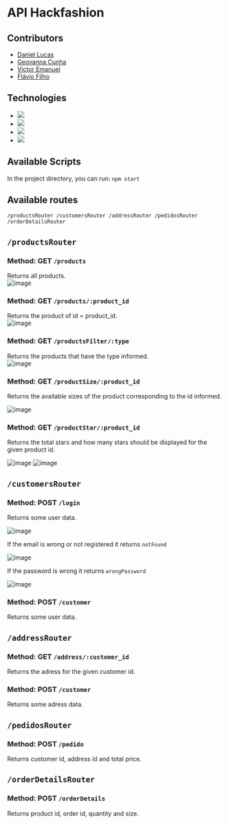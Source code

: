 # API Hackfashion

## Contributors
- <a href="https://github.com/danlucss" target="_blank"> Daniel Lucas </a>
- <a href="https://github.com/geovannacas" target="_blank"> Geovanna Cunha </a>
- <a href="https://github.com/vitu2" target="_blank"> Victor Emanuel </a>
- <a href="https://github.com/Flavio-JS" target="_blank"> Flávio Filho </a>
## Technologies
- ![](https://img.shields.io/badge/PostgreSQL-316192?style=for-the-badge&logo=postgresql&logoColor=white)
- ![](https://img.shields.io/badge/Amazon_AWS-232F3E?style=for-the-badge&logo=amazon-aws&logoColor=white)
- ![](https://img.shields.io/badge/Node.js-43853D?style=for-the-badge&logo=node.js&logoColor=white)
- ![](https://img.shields.io/badge/npm-CB3837?style=for-the-badge&logo=npm&logoColor=white)

## Available Scripts

In the project directory, you can run: `npm start`

## Available routes

`/productsRouter /customersRouter /addressRouter /pedidosRouter /orderDetailsRouter
`

## `/productsRouter`

### Method: GET `/products`
Returns all products. <br/>
![image](https://user-images.githubusercontent.com/106037619/194573765-879d3d4b-c7cd-497a-8277-dfdf90fd3db7.png)

### Method: GET `/products/:product_id`
Returns the product of id = product_id. <br/>
![image](https://user-images.githubusercontent.com/106037619/194573539-7b5f78fc-7304-4e55-85cd-815377bbca7e.png)

### Method: GET `/productsFilter/:type`
Returns the products that have the type informed. <br/>
![image](https://user-images.githubusercontent.com/106037619/194574190-ed060fe2-6e97-4f63-9ec6-e292bed4cbea.png)

### Method: GET `/productSize/:product_id`

Returns the available sizes of the product corresponding to the id informed. <br/>

![image](https://user-images.githubusercontent.com/106037619/194574468-9ff43b3e-1c90-4ea9-b18c-5a6957d72b16.png)

### Method: GET `/productStar/:product_id`

Returns the total stars and how many stars should be displayed for the given product id.<br/>

![image](https://user-images.githubusercontent.com/106037619/194575503-81806621-2595-4b57-a4ca-1831ccd2df99.png)
 ![image](https://user-images.githubusercontent.com/106037619/194575690-855996e8-8d7d-4bf5-8f78-c2772f02bf55.png)

## `/customersRouter`

### Method: POST `/login`
Returns some user data.<br/>

![image](https://user-images.githubusercontent.com/106037619/194577501-6a0aaf9f-c518-4bfb-b928-20bb58c47b93.png) <br/>

If the email is wrong or not registered it returns `notFound` <br/>

![image](https://user-images.githubusercontent.com/106037619/194578408-15017687-f0a8-4b80-8763-badbee014fe4.png) <br/>

If the password is wrong it returns `wrongPassword` <br/>

![image](https://user-images.githubusercontent.com/106037619/194578626-cd9bee07-5c1f-4ddc-8c27-d3945bc1fe96.png)

### Method: POST `/customer`

Returns some user data.<br/>

## `/addressRouter`
### Method: GET `/address/:customer_id`

Returns the adress for the given customer id.<br/>

### Method: POST `/customer`
Returns some adress data.<br/>

## `/pedidosRouter`
### Method: POST `/pedido`
Returns customer id, address id and total price.<br/>


## `/orderDetailsRouter`
### Method: POST `/orderDetails`
Returns product id, order id, quantity and size.




